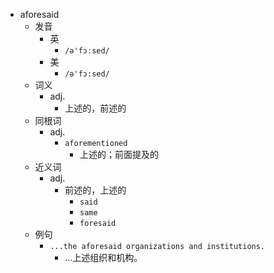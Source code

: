 - aforesaid
  - 发音
    - 英
      - `/ə'fɔːsed/`
    - 美
      - `/ə'fɔ:sed/`
  - 词义
    - adj.
      - 上述的，前述的
  - 同根词
    - adj.
      - `aforementioned`
        - 上述的；前面提及的
  - 近义词
    - adj.
      - 前述的，上述的
        - `said`
        - `same`
        - `foresaid`
  - 例句
    - `...the aforesaid organizations and institutions.`
      - …上述组织和机构。

